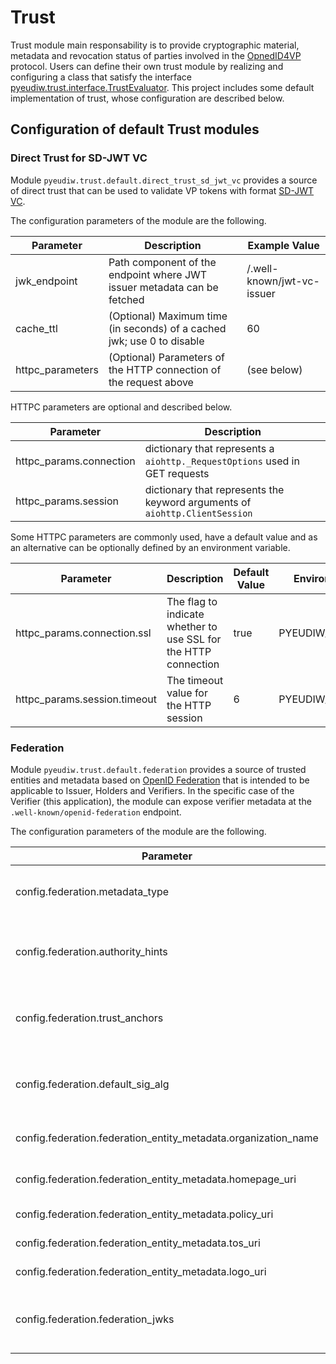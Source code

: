 # Trust 

Trust module main responsability is to provide cryptographic material, metadata and revocation status of parties involved in the [OpnedID4VP](https://openid.net/specs/openid-4-verifiable-presentations-1_0.html) protocol.
Users can define their own trust module by realizing and configuring a class that satisfy the interface [pyeudiw.trust.interface.TrustEvaluator](/pyeudiw/trust/interface.py).
This project includes some default implementation of trust, whose configuration are described below.

## Configuration of default Trust modules

### Direct Trust for SD-JWT VC

Module `pyeudiw.trust.default.direct_trust_sd_jwt_vc` provides a source of direct trust that can be used to validate VP tokens with format [SD-JWT VC](https://www.ietf.org/archive/id/draft-ietf-oauth-sd-jwt-vc-05.html).

The configuration parameters of the module are the following.

| Parameter        | Description                                                             | Example Value              |
| ---------------- | ----------------------------------------------------------------------- | -------------------------- |
| jwk_endpoint     | Path component of the endpoint where JWT issuer metadata can be fetched | /.well-known/jwt-vc-issuer |
| cache_ttl        | (Optional) Maximum time (in seconds) of a cached jwk; use 0 to disable  | 60                         |
| httpc_parameters | (Optional) Parameters of the HTTP connection of the request above       | (see below)                |

HTTPC parameters are optional and described below.

| Parameter               | Description                                                                 |
| ----------------------- | --------------------------------------------------------------------------- |
| httpc_params.connection | dictionary that represents a `aiohttp._RequestOptions` used in GET requests |
| httpc_params.session    | dictionary that represents the keyword arguments of `aiohttp.ClientSession` |

Some HTTPC parameters are commonly used, have a default value and as an alternative can be optionally defined by an environment variable.

| Parameter                    | Description                                                     | Default Value | Environment Variable  |
| ---------------------------- | --------------------------------------------------------------- | ------------- | --------------------- |
| httpc_params.connection.ssl  | The flag to indicate whether to use SSL for the HTTP connection | true          | PYEUDIW_HTTPC_SSL     |
| httpc_params.session.timeout | The timeout value for the HTTP session                          | 6             | PYEUDIW_HTTPC_TIMEOUT |

### Federation

Module `pyeudiw.trust.default.federation` provides a source of trusted entities and metadata based on [OpenID Federation](https://openid.net/specs/openid-federation-1_0.html) that is intended to be applicable to Issuer, Holders and Verifiers. In the specific case of the Verifier (this application), the module can expose verifier metadata at the `.well-known/openid-federation` endpoint.

The configuration parameters of the module are the following.


| Parameter                                                      | Description                                               | Example Value                                                            |
| -------------------------------------------------------------- | --------------------------------------------------------- | ------------------------------------------------------------------------ |
| config.federation.metadata_type                                | The type of metadata to use for the federation            | wallet_relying_party                                                     |
| config.federation.authority_hints                              | The list of authority hints to use for the federation     | [http://127.0.0.1:10000]                                                 |
| config.federation.trust_anchors                                | The list of trust anchors to use for the federation       | [http://127.0.0.1:10000]                                                 |
| config.federation.default_sig_alg                              | The default signature algorithm to use for the federation | RS256                                                                    |
| config.federation.federation_entity_metadata.organization_name | The organization name                                     | Developers Italia SATOSA OpenID4VP backend policy_uri, tos_uri, logo_uri |
| config.federation.federation_entity_metadata.homepage_uri      | The URI of the homepage                                   | https://developers.italia.it                                             |
| config.federation.federation_entity_metadata.policy_uri        | The URI of the policy                                     | https://developers.italia.it/policy.html                                 |
| config.federation.federation_entity_metadata.tos_uri           | The URI of the TOS                                        | https://developers.italia.it/tos.html                                    |
| config.federation.federation_entity_metadata.logo_uri          | The URI of the logo                                       | https://developers.italia.it/assets/icons/logo-it.svg                    |
| config.federation.federation_jwks                              | The list of (private) JSON Web Keys for the federation    |                                                                          |
